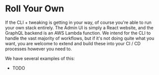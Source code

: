# Roll Your Own

If the CLI + tweaking is getting in your way, of course you're able to run your own stack entirely. The Admin UI is simply a React website, and the GraphQL backend is an AWS Lambda function. We intend for the CLI to handle the vast majority of workflows, but if it's not doing quite what you want, you are welcome to extend and build these into your CI / CD processes however you need to.

We have several examples of this:

* TODO
